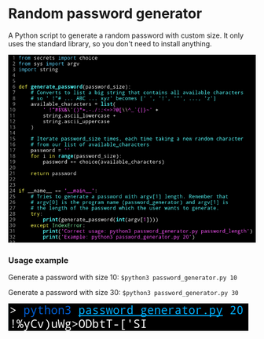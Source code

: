 # Random password generator

A Python script to generate a random password with custom size.
It only uses the standard library, so you don't need to install anything.

![image](script.png)

### Usage example

Generate a password with size 10:
`$python3 password_generator.py 10`

Generate a password with size 30:
`$python3 password_generator.py 30`

![image](example.png)

